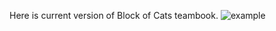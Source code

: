 Here is current version of Block of Cats teambook. ![example](https://github.com/github/docs/actions/workflows/example_test.yml/badge.svg)

